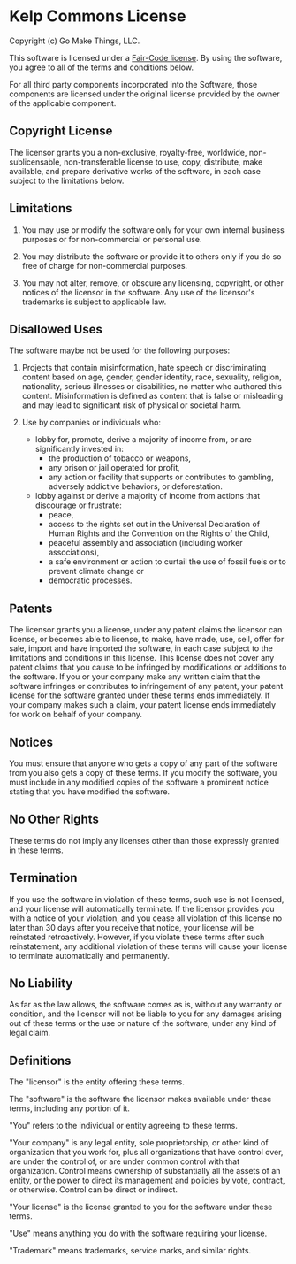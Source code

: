 # Kelp Commons License

Copyright (c) Go Make Things, LLC.

This software is licensed under a [Fair-Code license](https://faircode.io). By using the software, you agree 
to all of the terms and conditions below.

For all third party components incorporated into the Software, those components are licensed under the 
original license provided by the owner of the applicable component.


## Copyright License

The licensor grants you a non-exclusive, royalty-free, worldwide, non-sublicensable, non-transferable license
to use, copy, distribute, make available, and prepare derivative works of the software, in each case subject
to the limitations below.


## Limitations

1. You may use or modify the software only for your own internal business purposes or for non-commercial or
   personal use. 

2. You may distribute the software or provide it to others only if you do so free of charge for
   non-commercial purposes. 

3. You may not alter, remove, or obscure any licensing, copyright, or other notices of the licensor in the
   software. Any use of the licensor's trademarks is subject to applicable law.


## Disallowed Uses

The software maybe not be used for the following purposes:

1. Projects that contain misinformation, hate speech or discriminating content based on age, gender, gender 
   identity, race, sexuality, religion, nationality, serious illnesses or disabilities, no matter who authored 
   this content. Misinformation is defined as content that is false or misleading and may lead to significant 
   risk of physical or societal harm.

2. Use by companies or individuals who:
	- lobby for, promote, derive a majority of income from, or are significantly invested in:
		+ the production of tobacco or weapons,
		+ any prison or jail operated for profit,
		+ any action or facility that supports or contributes to gambling, adversely addictive behaviors, 
			or deforestation.
	- lobby against or derive a majority of income from actions that discourage or frustrate:
		+ peace,
		+ access to the rights set out in the Universal Declaration of Human Rights and the 
			Convention on the Rights of the Child,
		+ peaceful assembly and association (including worker associations),
		+ a safe environment or action to curtail the use of fossil fuels or to prevent climate change or
		+ democratic processes.


## Patents

The licensor grants you a license, under any patent claims the licensor can license, or becomes able to
license, to make, have made, use, sell, offer for sale, import and have imported the software, in each case
subject to the limitations and conditions in this license. This license does not cover any patent claims that
you cause to be infringed by modifications or additions to the software. If you or your company make any
written claim that the software infringes or contributes to infringement of any patent, your patent license
for the software granted under these terms ends immediately. If your company makes such a claim, your patent
license ends immediately for work on behalf of your company.


## Notices

You must ensure that anyone who gets a copy of any part of the software from you also gets a copy of these
terms. If you modify the software, you must include in any modified copies of the software a prominent notice
stating that you have modified the software.


## No Other Rights

These terms do not imply any licenses other than those expressly granted in these terms.


## Termination

If you use the software in violation of these terms, such use is not licensed, and your license will
automatically terminate. If the licensor provides you with a notice of your violation, and you cease all
violation of this license no later than 30 days after you receive that notice, your license will be reinstated
retroactively. However, if you violate these terms after such reinstatement, any additional violation of these
terms will cause your license to terminate automatically and permanently.


## No Liability

As far as the law allows, the software comes as is, without any warranty or condition, and the licensor will
not be liable to you for any damages arising out of these terms or the use or nature of the software, under
any kind of legal claim.


## Definitions

The "licensor" is the entity offering these terms.

The "software" is the software the licensor makes available under these terms, including any portion of it.

"You" refers to the individual or entity agreeing to these terms.

"Your company" is any legal entity, sole proprietorship, or other kind of organization that you work for, plus
all organizations that have control over, are under the control of, or are under common control with that
organization. Control means ownership of substantially all the assets of an entity, or the power to direct its
management and policies by vote, contract, or otherwise. Control can be direct or indirect.

"Your license" is the license granted to you for the software under these terms.

"Use" means anything you do with the software requiring your license.

"Trademark" means trademarks, service marks, and similar rights.